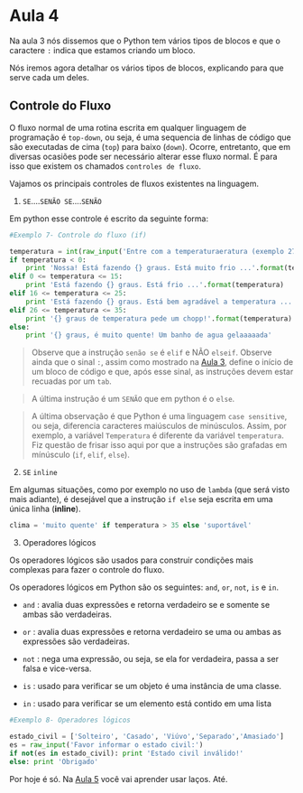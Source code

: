 # Aula 4

Na aula 3 nós dissemos que o Python tem vários tipos de blocos e que o caractere `:` indica que estamos criando um bloco.

Nós iremos agora detalhar os vários tipos de blocos, explicando para que serve cada um deles. 

## Controle do Fluxo

O fluxo normal de uma rotina escrita em qualquer linguagem de programação é `top-down`, ou seja, é uma sequencia de linhas de código que são executadas de cima (`top`) para baixo (`down`). Ocorre, entretanto, que em diversas ocasiões pode ser necessário alterar esse fluxo normal. É para isso que existem os chamados `controles de fluxo`. 

Vajamos os principais controles de fluxos existentes na linguagem.

1. `SE`....`SENÃO SE`....`SENÃO`

Em python esse controle é escrito da seguinte forma:

```python
#Exemplo 7- Controle do fluxo (if)

temperatura = int(raw_input('Entre com a temperaturaeratura (exemplo 27): '))
if temperatura < 0:
    print 'Nossa! Está fazendo {} graus. Está muito frio ...'.format(temperatura)
elif 0 <= temperatura <= 15: 
    print 'Está fazendo {} graus. Está frio ...'.format(temperatura)
elif 16 <= temperatura <= 25: 
    print 'Está fazendo {} graus. Está bem agradável a temperatura ...'.format(temperatura)
elif 26 <= temperatura <= 35: 
    print '{} graus de temperatura pede um chopp!'.format(temperatura)
else:
    print '{} graus, é muito quente! Um banho de agua gelaaaaada'
```
> Observe que a instrução `senão se` é `elif` e NÃO `elseif`. Observe ainda que o sinal `:`, assim como mostrado na [Aula 3](Aula3.md), define o início de um bloco de código e que, após esse sinal, as instruções devem estar recuadas por um `tab`.

> A última instrução é um `SENÃO` que em python é o `else`.

> A última observação é que Python é uma linguagem `case sensitive`, ou seja, diferencia caracteres maiúsculos de minúsculos. Assim, por exemplo, a variável `Temperatura` é diferente da variável `temperatura`. Fiz questão de frisar isso aqui por que a instruções são grafadas em mínúsculo (`if`, `elif`, `else`).

2. `SE` `inline`

Em algumas situações, como por exemplo no uso de `lambda` (que será visto mais adiante), é desejável que a instrução `if else` seja escrita em uma única linha (**inline**).    

```python
clima = 'muito quente' if temperatura > 35 else 'suportável'
```

3. Operadores lógicos

Os operadores lógicos são usados para  construir condições mais complexas para fazer o controle do fluxo.

Os operadores lógicos em Python são os seguintes: `and`, `or`, `not`, `is` e `in`.

-  `and` : avalia duas expressões e retorna verdadeiro se e somente se ambas são
verdadeiras.

- `or` : avalia duas expressões e retorna verdadeiro se uma ou ambas as expressões são
verdadeiras.

- `not` : nega uma expressão, ou seja, se ela for verdadeira, passa a ser falsa e vice-versa.

- `is` : usado para verificar se um objeto é uma instância de uma classe.

- `in` : usado para verificar se um elemento está contido em uma lista

```python
#Exemplo 8- Operadores lógicos

estado_civil = ['Solteiro', 'Casado', 'Viúvo','Separado','Amasiado']
es = raw_input('Favor informar o estado civil:')
if not(es in estado_civil): print 'Estado civil inválido!'
else: print 'Obrigado'    

```

Por hoje é só. Na [Aula 5](Aula5.md) você vai aprender usar laços. Até.








